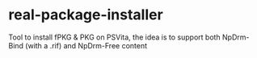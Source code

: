 # real-package-installer

Tool to install fPKG & PKG on PSVita, 
the idea is to support both NpDrm-Bind (with a .rif) and NpDrm-Free content

